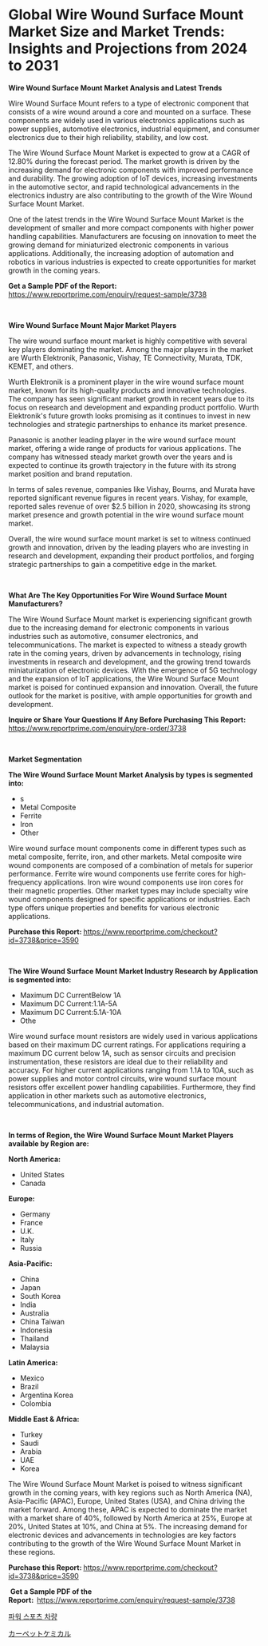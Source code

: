 <p><h1>Global Wire Wound Surface Mount Market Size and Market Trends: Insights and Projections from 2024 to 2031</h1></p><p><strong>Wire Wound Surface Mount Market Analysis and Latest Trends</strong></p>
<p><p>Wire Wound Surface Mount refers to a type of electronic component that consists of a wire wound around a core and mounted on a surface. These components are widely used in various electronics applications such as power supplies, automotive electronics, industrial equipment, and consumer electronics due to their high reliability, stability, and low cost. </p><p>The Wire Wound Surface Mount Market is expected to grow at a CAGR of 12.80% during the forecast period. The market growth is driven by the increasing demand for electronic components with improved performance and durability. The growing adoption of IoT devices, increasing investments in the automotive sector, and rapid technological advancements in the electronics industry are also contributing to the growth of the Wire Wound Surface Mount Market.</p><p>One of the latest trends in the Wire Wound Surface Mount Market is the development of smaller and more compact components with higher power handling capabilities. Manufacturers are focusing on innovation to meet the growing demand for miniaturized electronic components in various applications. Additionally, the increasing adoption of automation and robotics in various industries is expected to create opportunities for market growth in the coming years.</p></p>
<p><strong>Get a Sample PDF of the Report:&nbsp;</strong> <a href="https://www.reportprime.com/enquiry/request-sample/3738">https://www.reportprime.com/enquiry/request-sample/3738</a></p>
<p>&nbsp;</p>
<p><strong>Wire Wound Surface Mount Major Market Players</strong></p>
<p><p>The wire wound surface mount market is highly competitive with several key players dominating the market. Among the major players in the market are Wurth Elektronik, Panasonic, Vishay, TE Connectivity, Murata, TDK, KEMET, and others.</p><p>Wurth Elektronik is a prominent player in the wire wound surface mount market, known for its high-quality products and innovative technologies. The company has seen significant market growth in recent years due to its focus on research and development and expanding product portfolio. Wurth Elektronik's future growth looks promising as it continues to invest in new technologies and strategic partnerships to enhance its market presence.</p><p>Panasonic is another leading player in the wire wound surface mount market, offering a wide range of products for various applications. The company has witnessed steady market growth over the years and is expected to continue its growth trajectory in the future with its strong market position and brand reputation.</p><p>In terms of sales revenue, companies like Vishay, Bourns, and Murata have reported significant revenue figures in recent years. Vishay, for example, reported sales revenue of over $2.5 billion in 2020, showcasing its strong market presence and growth potential in the wire wound surface mount market.</p><p>Overall, the wire wound surface mount market is set to witness continued growth and innovation, driven by the leading players who are investing in research and development, expanding their product portfolios, and forging strategic partnerships to gain a competitive edge in the market.</p></p>
<p>&nbsp;</p>
<p><strong>What Are The Key Opportunities For Wire Wound Surface Mount Manufacturers?</strong></p>
<p><p>The Wire Wound Surface Mount market is experiencing significant growth due to the increasing demand for electronic components in various industries such as automotive, consumer electronics, and telecommunications. The market is expected to witness a steady growth rate in the coming years, driven by advancements in technology, rising investments in research and development, and the growing trend towards miniaturization of electronic devices. With the emergence of 5G technology and the expansion of IoT applications, the Wire Wound Surface Mount market is poised for continued expansion and innovation. Overall, the future outlook for the market is positive, with ample opportunities for growth and development.</p></p>
<p><strong>Inquire or Share Your Questions If Any Before Purchasing This Report:</strong> <a href="https://www.reportprime.com/enquiry/pre-order/3738">https://www.reportprime.com/enquiry/pre-order/3738</a></p>
<p>&nbsp;</p>
<p><strong>Market Segmentation</strong></p>
<p><strong>The Wire Wound Surface Mount Market Analysis by types is segmented into:</strong></p>
<p><ul><li>s</li><li>Metal Composite</li><li>Ferrite</li><li>Iron</li><li>Other</li></ul></p>
<p><p>Wire wound surface mount components come in different types such as metal composite, ferrite, iron, and other markets. Metal composite wire wound components are composed of a combination of metals for superior performance. Ferrite wire wound components use ferrite cores for high-frequency applications. Iron wire wound components use iron cores for their magnetic properties. Other market types may include specialty wire wound components designed for specific applications or industries. Each type offers unique properties and benefits for various electronic applications.</p></p>
<p><strong>Purchase this Report:&nbsp;</strong><a href="https://www.reportprime.com/checkout?id=3738&price=3590">https://www.reportprime.com/checkout?id=3738&price=3590</a></p>
<p>&nbsp;</p>
<p><strong>The Wire Wound Surface Mount Market Industry Research by Application is segmented into:</strong></p>
<p><ul><li>Maximum DC CurrentBelow 1A</li><li>Maximum DC Current:1.1A-5A</li><li>Maximum DC Current:5.1A-10A</li><li>Othe</li></ul></p>
<p><p>Wire wound surface mount resistors are widely used in various applications based on their maximum DC current ratings. For applications requiring a maximum DC current below 1A, such as sensor circuits and precision instrumentation, these resistors are ideal due to their reliability and accuracy. For higher current applications ranging from 1.1A to 10A, such as power supplies and motor control circuits, wire wound surface mount resistors offer excellent power handling capabilities. Furthermore, they find application in other markets such as automotive electronics, telecommunications, and industrial automation.</p></p>
<p>&nbsp;</p>
<p><strong>In terms of Region, the Wire Wound Surface Mount Market Players available by Region are:</strong></p>
<p>
    <p> <strong> North America: </strong>
        <ul>
            <li>United States</li>
            <li>Canada</li>
        </ul>
        </p> 
    <p> <strong> Europe: </strong>
        <ul>
            <li>Germany</li>
            <li>France</li>
            <li>U.K.</li>
            <li>Italy</li>
            <li>Russia</li>
        </ul>
        </p> 
    <p> <strong> Asia-Pacific: </strong>
        <ul>
            <li>China</li>
            <li>Japan</li>
            <li>South Korea</li>
            <li>India</li>
            <li>Australia</li>
            <li>China Taiwan</li>
            <li>Indonesia</li>
            <li>Thailand</li>
            <li>Malaysia</li>
        </ul>
        </p> 
    <p> <strong> Latin America: </strong>
        <ul>
            <li>Mexico</li>
            <li>Brazil</li>
            <li>Argentina Korea</li>
            <li>Colombia</li>
        </ul>
        </p> 
    <p> <strong> Middle East & Africa: </strong>
        <ul>
            <li>Turkey</li>
            <li>Saudi</li>
            <li>Arabia</li>
            <li>UAE</li>
            <li>Korea</li>
        </ul>
    </p>
    </p>
<p><p>The Wire Wound Surface Mount Market is poised to witness significant growth in the coming years, with key regions such as North America (NA), Asia-Pacific (APAC), Europe, United States (USA), and China driving the market forward. Among these, APAC is expected to dominate the market with a market share of 40%, followed by North America at 25%, Europe at 20%, United States at 10%, and China at 5%. The increasing demand for electronic devices and advancements in technologies are key factors contributing to the growth of the Wire Wound Surface Mount Market in these regions.</p></p>
<p><strong>Purchase this Report: </strong><a href="https://www.reportprime.com/checkout?id=3738&price=3590">https://www.reportprime.com/checkout?id=3738&price=3590</a></p>
<p>&nbsp;<strong>Get a Sample PDF of the Report:&nbsp;&nbsp;</strong><a href="https://www.reportprime.com/enquiry/request-sample/3738">https://www.reportprime.com/enquiry/request-sample/3738</a></p>
<p><strong></strong></p>
<p><p><a href="https://github.com/qpfbabw35734906/Market-Research-Report-List-1/blob/main/367853513749.md">파워 스포츠 차량</a></p><p><a href="https://github.com/qwpelcjko9242629/Market-Research-Report-List-1/blob/main/512477414634.md">カーペットケミカル</a></p></p>